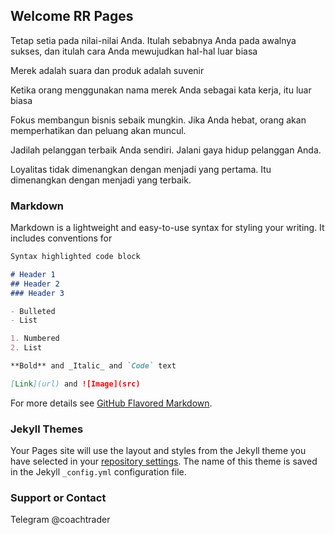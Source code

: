 ## Welcome RR Pages

Tetap setia pada nilai-nilai Anda. Itulah sebabnya Anda pada awalnya sukses, dan itulah cara Anda mewujudkan hal-hal luar biasa

Merek adalah suara dan produk adalah suvenir

Ketika orang menggunakan nama merek Anda sebagai kata kerja, itu luar biasa

Fokus membangun bisnis sebaik mungkin. Jika Anda hebat, orang akan memperhatikan dan peluang akan muncul.

Jadilah pelanggan terbaik Anda sendiri. Jalani gaya hidup pelanggan Anda. 

Loyalitas tidak dimenangkan dengan menjadi yang pertama. Itu dimenangkan dengan menjadi yang terbaik.

### Markdown

Markdown is a lightweight and easy-to-use syntax for styling your writing. It includes conventions for

```markdown
Syntax highlighted code block

# Header 1
## Header 2
### Header 3

- Bulleted
- List

1. Numbered
2. List

**Bold** and _Italic_ and `Code` text

[Link](url) and ![Image](src)
```

For more details see [GitHub Flavored Markdown](https://guides.github.com/features/mastering-markdown/).

### Jekyll Themes

Your Pages site will use the layout and styles from the Jekyll theme you have selected in your [repository settings](https://github.com/sagakom/rachmadrofik.github.io/settings). The name of this theme is saved in the Jekyll `_config.yml` configuration file.

### Support or Contact

Telegram @coachtrader
